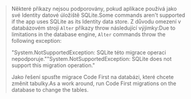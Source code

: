 > <span data-ttu-id="221e2-101">Některé příkazy nejsou podporovány, pokud aplikace používá jako své Identity datové úložiště SQLite.</span><span class="sxs-lookup"><span data-stu-id="221e2-101">Some commands aren't supported if the app uses SQLite as its Identity data store.</span></span> <span data-ttu-id="221e2-102">Z důvodu omezení v databázovém stroji `Alter` příkazy throw následující výjimky:</span><span class="sxs-lookup"><span data-stu-id="221e2-102">Due to limitations in the database engine, `Alter` commands throw the following exception:</span></span>
>
> <span data-ttu-id="221e2-103">"System.NotSupportedException: SQLite této migrace operaci nepodporuje."</span><span class="sxs-lookup"><span data-stu-id="221e2-103">"System.NotSupportedException: SQLite does not support this migration operation."</span></span> 
>
> <span data-ttu-id="221e2-104">Jako řešení spusťte migrace Code First na databázi, které chcete změnit tabulky.</span><span class="sxs-lookup"><span data-stu-id="221e2-104">As a work around, run Code First migrations on the database to change the tables.</span></span>
